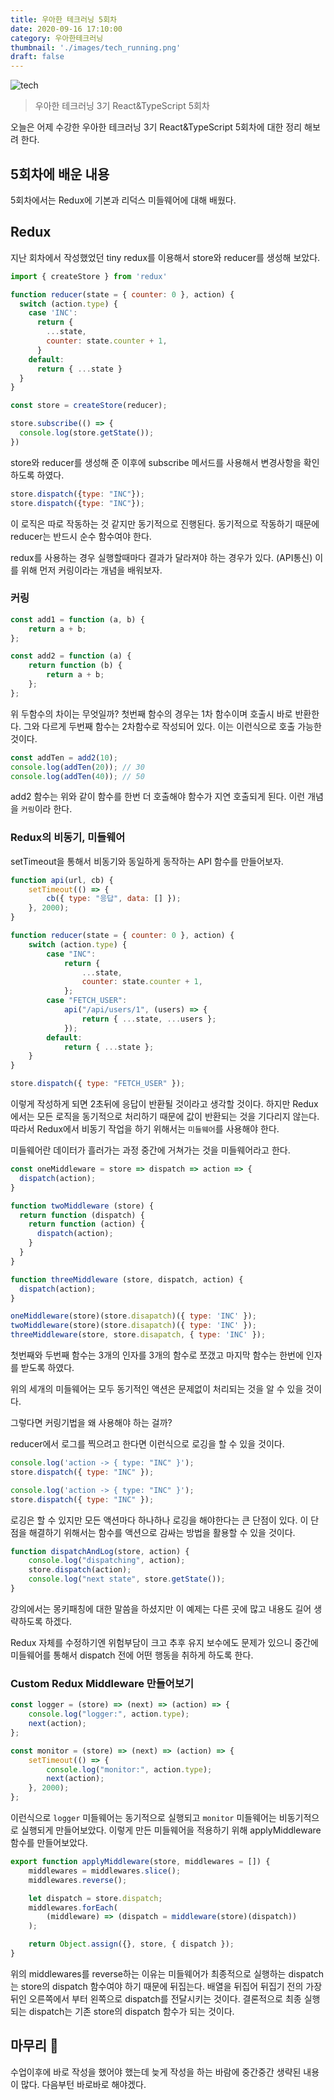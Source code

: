 ```yaml
---
title: 우아한 테크러닝 5회차
date: 2020-09-16 17:10:00
category: 우아한테크러닝
thumbnail: './images/tech_running.png'
draft: false
---
```


![tech](./images/tech_running.png)

> 우아한 테크러닝 3기 React&TypeScript 5회차

오늘은 어제 수강한 우아한 테크러닝 3기 React&TypeScript 5회차에 대한 정리 해보려 한다.

## 5회차에 배운 내용

5회차에서는 Redux에 기본과 리덕스 미들웨어에 대해 배웠다.

## Redux

지난 회차에서 작성했었던 tiny redux를 이용해서 store와 reducer를 생성해 보았다.

```js
import { createStore } from 'redux'

function reducer(state = { counter: 0 }, action) {
  switch (action.type) {
    case 'INC':
      return {
        ...state,
        counter: state.counter + 1,
      }
    default:
      return { ...state }
  }
}

const store = createStore(reducer);

store.subscribe(() => {
  console.log(store.getState());
})
```
store와 reducer를 생성해 준 이후에 subscribe 메서드를 사용해서 변경사항을 확인하도록 하였다.

```js
store.dispatch({type: "INC"}); 
store.dispatch({type: "INC"});
```
이 로직은 따로 작동하는 것 같지만 동기적으로 진행된다. 동기적으로 작동하기 때문에 reducer는 반드시 순수 함수여야 한다.

redux를 사용하는 경우 실행할때마다 결과가 달라져야 하는 경우가 있다. (API통신) 이를 위해 먼저 커링이라는 개념을 배워보자.

### 커링
```js
const add1 = function (a, b) {
    return a + b;
};

const add2 = function (a) {
    return function (b) {
        return a + b;
    };
};
```
위 두함수의 차이는 무엇일까? 첫번째 함수의 경우는 1차 함수이며 호출시 바로 반환한다. 그와 다르게 
두번째 함수는 2차함수로 작성되어 있다. 이는 이런식으로 호출 가능한 것이다.
```js
const addTen = add2(10);
console.log(addTen(20)); // 30
console.log(addTen(40)); // 50
```
add2 함수는 위와 같이 함수를 한번 더 호출해야 함수가 지연 호출되게 된다. 이런 개념을 `커링`이라 한다.

### Redux의 비동기, 미들웨어
setTimeout을 통해서 비동기와 동일하게 동작하는 API 함수를 만들어보자.
```js
function api(url, cb) {
    setTimeout(() => {
        cb({ type: "응답", data: [] });
    }, 2000);
}

function reducer(state = { counter: 0 }, action) {
    switch (action.type) {
        case "INC":
            return {
                ...state,
                counter: state.counter + 1,
            };
        case "FETCH_USER":
            api("/api/users/1", (users) => {
                return { ...state, ...users };
            });
        default:
            return { ...state };
    }
}

store.dispatch({ type: "FETCH_USER" });
```
이렇게 작성하게 되면 2초뒤에 응답이 반환될 것이라고 생각할 것이다. 하지만 Redux에서는 모든 로직을 동기적으로 처리하기 때문에
값이 반환되는 것을 기다리지 않는다. 따라서 Redux에서 비동기 작업을 하기 위해서는 `미들웨어`를 사용해야 한다.

미들웨어란 데이터가 흘러가는 과정 중간에 거쳐가는 것을 미들웨어라고 한다.
```js
const oneMiddleware = store => dispatch => action => {
  dispatch(action);
}

function twoMiddleware (store) {
  return function (dispatch) {
    return function (action) {
      dispatch(action);
    }
  }
}

function threeMiddleware (store, dispatch, action) {
  dispatch(action);
}

oneMiddleware(store)(store.disapatch)({ type: 'INC' });
twoMiddleware(store)(store.disapatch)({ type: 'INC' });
threeMiddleware(store, store.disapatch, { type: 'INC' });
```
첫번째와 두번째 함수는 3개의 인자를 3개의 함수로 쪼갰고 마지막 함수는 한번에 인자를 받도록 하였다.

위의 세개의 미들웨어는 모두 동기적인 액션은 문제없이 처리되는 것을 알 수 있을 것이다.

그렇다면 커링기법을 왜 사용해야 하는 걸까?

reducer에서 로그를 찍으려고 한다면 이런식으로 로깅을 할 수 있을 것이다.

```js
console.log('action -> { type: "INC" }');
store.dispatch({ type: "INC" });

console.log('action -> { type: "INC" }');
store.dispatch({ type: "INC" });
```

로깅은 할 수 있지만 모든 액션마다 하나하나 로깅을 해야한다는 큰 단점이 있다. 이 단점을 해결하기 위해서는 함수를 액션으로 감싸는 방법을 활용할 수 있을 것이다.

```js
function dispatchAndLog(store, action) {
    console.log("dispatching", action);
    store.dispatch(action);
    console.log("next state", store.getState());
}
```

강의에서는 몽키패칭에 대한 말씀을 하셨지만 이 예제는 다른 곳에 많고 내용도 길어 생략하도록 하겠다.

Redux 자체를 수정하기엔 위험부담이 크고 추후 유지 보수에도 문제가 있으니 중간에 미들웨어를 통해서 
dispatch 전에 어떤 행동을 취하게 하도록 한다.

### Custom Redux Middleware 만들어보기 
```js
const logger = (store) => (next) => (action) => {
    console.log("logger:", action.type);
    next(action);
};

const monitor = (store) => (next) => (action) => {
    setTimeout(() => {
        console.log("monitor:", action.type);
        next(action);
    }, 2000);
};
```
이런식으로 `logger` 미들웨어는 동기적으로 실행되고 `monitor` 미들웨어는 비동기적으로 실행되게 만들어보았다. 이렇게 만든 미들웨어을 적용하기 위해 
applyMiddleware 함수를 만들어보았다.
```js
export function applyMiddleware(store, middlewares = []) {
    middlewares = middlewares.slice();
    middlewares.reverse();

    let dispatch = store.dispatch;
    middlewares.forEach(
        (middleware) => (dispatch = middleware(store)(dispatch))
    );

    return Object.assign({}, store, { dispatch });
}
```
위의 middlewares를 reverse하는 이유는 미들웨어가 최종적으로 실행하는 dispatch는 store의 dispatch 함수여야 하기 때문에 뒤집는다.
배열을 뒤집어 뒤집기 전의 가장 뒤인 오른쪽에서 부터 왼쪽으로 dispatch를 전달시키는 것이다. 결론적으로 최종 실행되는 dispatch는 기존 store의 dispatch 함수가 되는 것이다.

## 마무리 🚀 
수업이후에 바로 작성을 했어야 했는데 늦게 작성을 하는 바람에 중간중간 생략된 내용이 많다. 
다음부턴 바로바로 해야겠다.